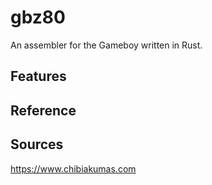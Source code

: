 # gbz80

An assembler for the Gameboy written in Rust.

## Features


## Reference


## Sources

https://www.chibiakumas.com

